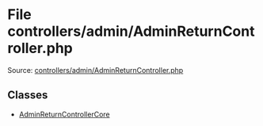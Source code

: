 File controllers/admin/AdminReturnController.php
=========

Source: [controllers/admin/AdminReturnController.php](https://github.com/PrestaShop/PrestaShop/blob/1.5.1.0/controllers/admin/AdminReturnController.php)


Classes
-------

* [AdminReturnControllerCore](class.AdminReturnControllerCore.md)

